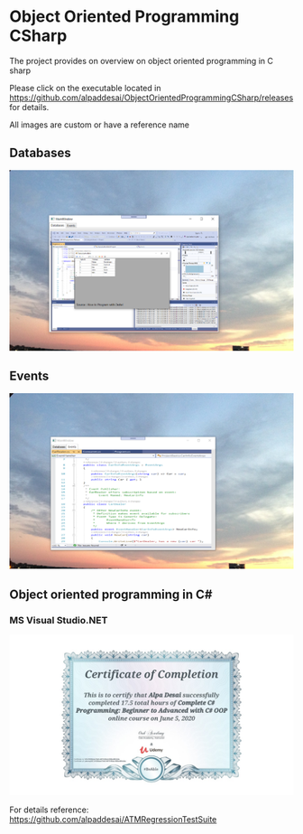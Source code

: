 # Object Oriented Programming CSharp

The project provides on overview on object oriented programming in C sharp

Please click on the executable located in https://github.com/alpaddesai/ObjectOrientedProgrammingCSharp/releases for details.

All images are custom or have a reference name

## Databases
![image](DatabasesImage.png)

## Events 
![image](EventsImage.png)


## Object oriented programming in C#
### MS Visual Studio.NET
![image](CSharp.jpg)


For details reference: https://github.com/alpaddesai/ATMRegressionTestSuite
